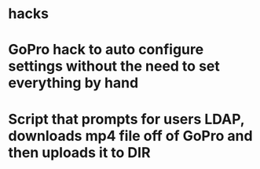 hacks
=====

<h1>GoPro hack to auto configure settings without the need to set everything by hand</h1>
<h1>Script that prompts for users LDAP, downloads mp4 file off of GoPro and then uploads it to DIR</h2>


